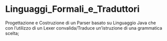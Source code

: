 # Linguaggi_Formali_e_Traduttori

Progettazione e Costruzione di un Parser basato su Linguaggio Java che con l’utilizzo di un Lexer convalida/Traduce un’istruzione di una grammatica scelta;

